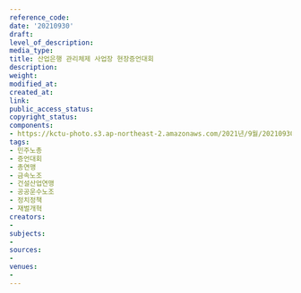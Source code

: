 ```yaml
---
reference_code: 
date: '20210930'
draft: 
level_of_description: 
media_type: 
title: 산업은행 관리체제 사업장 현장증언대회
description: 
weight: 
modified_at: 
created_at: 
link: 
public_access_status: 
copyright_status: 
components:
- https://kctu-photo.s3.ap-northeast-2.amazonaws.com/2021년/9월/20210930-산업은행+관리체제+사업장+현장증언대회_민주노총_증언대회_총연맹_금속노조_건설산업연맹_공공운수노조_정치정책_재벌개혁/_1D27696.jpg
tags:
- 민주노총
- 증언대회
- 총연맹
- 금속노조
- 건설산업연맹
- 공공운수노조
- 정치정책
- 재벌개혁
creators:
- 
subjects:
- 
sources:
- 
venues:
- 
---
```

